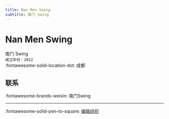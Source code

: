 ```yaml
---
title: Nan Men Swing
subtitle: 南门 Swing
---
```


# Nan Men Swing

南门 Swing  
`成立年份：2022`  
:fontawesome-solid-location-dot: 成都  


## 联系

:fontawesome-brands-weixin: 南门Swing  

---

:fontawesome-solid-pen-to-square: [编辑组织](https://github.com/swingdance/orgs/issues/new?assignees=&labels=update+org&projects=&template=03-update_entity.yml&title=Update%20Org%3A%20zh_CN%20%E2%80%A2%20Nan%20Men%20Swing&region=zh_CN&id=nan-men-swing&name=Nan%20Men%20Swing)
